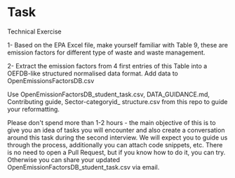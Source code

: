 # Task

Technical Exercise

1- Based on the EPA Excel file, make yourself familiar with Table 9, these are emission
factors for different type of waste and waste management.

2- Extract the emission factors from 4 first entries of this Table into a OEFDB-like structured
normalised data format. Add data to OpenEmissionsFactorsDB.csv

Use OpenEmissionFactorsDB_student_task.csv, DATA_GUIDANCE.md, Contributing guide, Sector-categoryid_
structure.csv from this repo to guide your reformatting.

Please don't spend more than 1-2 hours - the main objective of this is to give you an idea of
tasks you will encounter and also create a conversation around this task during the second interview. We will expect you to guide us through the process, additionally you can attach code snippets, etc. 
There is no need to open a Pull Request, but if you know how to do it, you can try. Otherwise you can share your updated OpenEmissionFactorsDB_student_task.csv via email.
